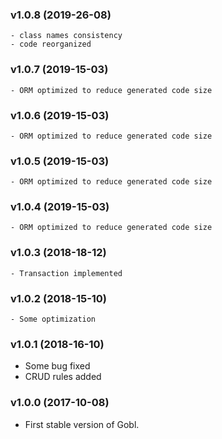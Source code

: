 ### v1.0.8 (2019-26-08)

    - class names consistency
    - code reorganized

### v1.0.7 (2019-15-03)

    - ORM optimized to reduce generated code size

### v1.0.6 (2019-15-03)

    - ORM optimized to reduce generated code size

### v1.0.5 (2019-15-03)

    - ORM optimized to reduce generated code size

### v1.0.4 (2019-15-03)

    - ORM optimized to reduce generated code size

### v1.0.3 (2018-18-12)

    - Transaction implemented

### v1.0.2 (2018-15-10)

    - Some optimization

### v1.0.1 (2018-16-10)

-   Some bug fixed
-   CRUD rules added

### v1.0.0 (2017-10-08)

-   First stable version of Gobl.
